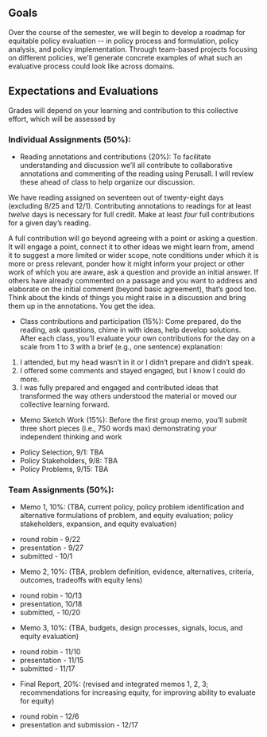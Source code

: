 ## Goals

Over the course of the semester, we will begin to develop a roadmap for equitable policy evaluation -- in policy process and formulation, policy analysis, and policy implementation. Through team-based projects focusing on different policies, we'll generate concrete examples of what such an evaluative process could look like across domains.

## Expectations and Evaluations
Grades will depend on your learning and contribution to this collective effort, which will be assessed by

### Individual Assignments (50%):

* Reading annotations and contributions (20%): To facilitate understanding and discussion we’ll all contribute to collaborative annotations and commenting of the reading using Perusall. I will review these ahead of class to help organize our discussion.

We have reading assigned on seventeen out of twenty-eight days (excluding 8/25 and 12/1). Contributing annotations to readings for at least *twelve* days is necessary for full credit. Make at least *four* full contributions for a given day’s reading.

A full contribution will go beyond agreeing with a point or asking a question. It will engage a point, connect it to other ideas we might learn from, amend it to suggest a more limited or wider scope, note conditions under which it is more or press relevant, ponder how it might inform your project or other work of which you are aware, ask a question and provide an initial answer. If others have already commented on a passage and you want to address and elaborate on the initial comment (beyond basic agreement), that’s good too. Think about the kinds of things you might raise in a discussion and bring them up in the annotations. You get the idea.

* Class contributions and participation (15%): Come prepared, do the reading, ask questions, chime in with ideas, help develop solutions. After each class, you’ll evaluate your own contributions for the day on a scale from 1 to 3 with a brief (e.g., one sentence) explanation:

1. I attended, but my head wasn’t in it or I didn’t prepare and didn’t speak.
2. I offered some comments and stayed engaged, but I know I could do more.
3. I was fully prepared and engaged and contributed ideas that transformed the way others understood the material or moved our collective learning forward.

* Memo Sketch Work (15%): Before the first group memo, you’ll submit three short pieces (i.e., 750 words max) demonstrating your independent thinking and work

 - Policy Selection, 9/1: TBA
 - Policy Stakeholders, 9/8: TBA
 - Policy Problems, 9/15: TBA

### Team Assignments (50%):


 * Memo 1, 10%: (TBA, current policy, policy problem identification and alternative formulations of problem, and equity evaluation; policy stakeholders, expansion, and equity evaluation)
  - round robin - 9/22
  - presentation - 9/27
  - submitted - 10/1

 * Memo 2, 10%: (TBA, problem definition, evidence, alternatives, criteria, outcomes, tradeoffs with equity lens)
  - round robin - 10/13
  - presentation, 10/18
  - submitted, - 10/20

 * Memo 3, 10%: (TBA, budgets, design processes, signals, locus, and equity evaluation)
  - round robin - 11/10
  - presentation - 11/15
  - submitted - 11/17

 * Final Report, 20%: (revised and integrated memos 1, 2, 3; recommendations for increasing equity, for improving ability to evaluate for equity)
  - round robin - 12/6
  - presentation and submission - 12/17

